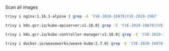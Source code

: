Scan all images

```sh
trivy i nginx:1.16.1-alpine | grep -E 'CVE-2020-10878|CVE-2020-1967'
```

```sh
trivy i k8s.gcr.io/kube-apiserver:v1.18.0| grep -E 'CVE-2020-10878|CVE-2020-1967'
```

```sh
trivy i k8s.gcr.io/kube-controller-manager:v1.18.0| grep -E 'CVE-2020-10878|CVE-2020-1967'
```

```sh
trivy i docker.io/weaveworks/weave-kube:2.7.0| grep -E 'CVE-2020-10878|CVE-2020-1967'
```
